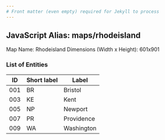 ```yaml
---
# Front matter (even empty) required for Jekyll to process
---
```


## JavaScript Alias: maps/rhodeisland

Map Name: Rhodeisland
Dimensions (Width x Height): 601x901





### List of Entities

ID | Short label | Label
---|---|---|
001|BR|Bristol
003|KE|Kent
005|NP|Newport
007|PR|Providence
009|WA|Washington

